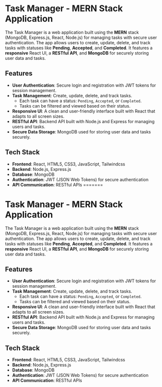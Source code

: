 # Task Manager - MERN Stack Application

The Task Manager is a web application built using the **MERN** stack (MongoDB, Express.js, React, Node.js) for managing tasks with secure user authentication. The app allows users to create, update, delete, and track tasks with statuses like **Pending**, **Accepted**, and **Completed**. It features a **responsive** React UI, a **RESTful API**, and **MongoDB** for securely storing user data and tasks.

## Features

- **User Authentication**: Secure login and registration with JWT tokens for session management.
- **Task Management**: Create, update, delete, and track tasks.
  - Each task can have a status: `Pending`, `Accepted`, or `Completed`.
  - Tasks can be filtered and viewed based on their status.
- **Responsive UI**: A clean and user-friendly interface built with React that adapts to all screen sizes.
- **RESTful API**: Backend API built with Node.js and Express for managing users and tasks.
- **Secure Data Storage**: MongoDB used for storing user data and tasks securely.

## Tech Stack

- **Frontend**: React, HTML5, CSS3, JavaScript, Tailwindcss
- **Backend**: Node.js, Express.js
- **Database**: MongoDB
- **Authentication**: JWT (JSON Web Tokens) for secure authentication
- **API Communication**: RESTful APIs
=======
# Task Manager - MERN Stack Application

The Task Manager is a web application built using the **MERN** stack (MongoDB, Express.js, React, Node.js) for managing tasks with secure user authentication. The app allows users to create, update, delete, and track tasks with statuses like **Pending**, **Accepted**, and **Completed**. It features a **responsive** React UI, a **RESTful API**, and **MongoDB** for securely storing user data and tasks.

## Features

- **User Authentication**: Secure login and registration with JWT tokens for session management.
- **Task Management**: Create, update, delete, and track tasks.
  - Each task can have a status: `Pending`, `Accepted`, or `Completed`.
  - Tasks can be filtered and viewed based on their status.
- **Responsive UI**: A clean and user-friendly interface built with React that adapts to all screen sizes.
- **RESTful API**: Backend API built with Node.js and Express for managing users and tasks.
- **Secure Data Storage**: MongoDB used for storing user data and tasks securely.

## Tech Stack

- **Frontend**: React, HTML5, CSS3, JavaScript, Tailwindcss
- **Backend**: Node.js, Express.js
- **Database**: MongoDB
- **Authentication**: JWT (JSON Web Tokens) for secure authentication
- **API Communication**: RESTful APIs